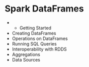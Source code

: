 # Spark DataFrames

* * Getting Started
* Creating DataFrames
* Operations on DataFrames
* Running SQL Queries
* Interoperability with RDDS
* Aggregations
* Data Sources

